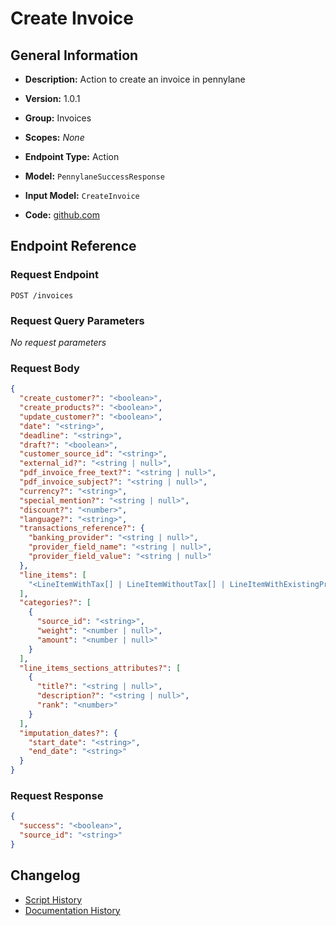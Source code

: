 <!-- BEGIN GENERATED CONTENT -->
# Create Invoice

## General Information

- **Description:** Action to create an invoice in pennylane

- **Version:** 1.0.1
- **Group:** Invoices
- **Scopes:** _None_
- **Endpoint Type:** Action
- **Model:** `PennylaneSuccessResponse`
- **Input Model:** `CreateInvoice`
- **Code:** [github.com](https://github.com/NangoHQ/integration-templates/tree/main/integrations/pennylane/actions/create-invoice.ts)


## Endpoint Reference

### Request Endpoint

`POST /invoices`

### Request Query Parameters

_No request parameters_

### Request Body

```json
{
  "create_customer?": "<boolean>",
  "create_products?": "<boolean>",
  "update_customer?": "<boolean>",
  "date": "<string>",
  "deadline": "<string>",
  "draft?": "<boolean>",
  "customer_source_id": "<string>",
  "external_id?": "<string | null>",
  "pdf_invoice_free_text?": "<string | null>",
  "pdf_invoice_subject?": "<string | null>",
  "currency?": "<string>",
  "special_mention?": "<string | null>",
  "discount?": "<number>",
  "language?": "<string>",
  "transactions_reference?": {
    "banking_provider": "<string | null>",
    "provider_field_name": "<string | null>",
    "provider_field_value": "<string | null>"
  },
  "line_items": [
    "<LineItemWithTax[] | LineItemWithoutTax[] | LineItemWithExistingProduct>"
  ],
  "categories?": [
    {
      "source_id": "<string>",
      "weight": "<number | null>",
      "amount": "<number | null>"
    }
  ],
  "line_items_sections_attributes?": [
    {
      "title?": "<string | null>",
      "description?": "<string | null>",
      "rank": "<number>"
    }
  ],
  "imputation_dates?": {
    "start_date": "<string>",
    "end_date": "<string>"
  }
}
```

### Request Response

```json
{
  "success": "<boolean>",
  "source_id": "<string>"
}
```

## Changelog

- [Script History](https://github.com/NangoHQ/integration-templates/commits/main/integrations/pennylane/actions/create-invoice.ts)
- [Documentation History](https://github.com/NangoHQ/integration-templates/commits/main/integrations/pennylane/actions/create-invoice.md)

<!-- END  GENERATED CONTENT -->

